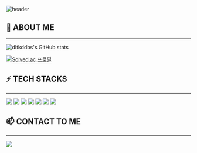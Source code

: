 <!--
**dltkddbs/dltkddbs** is a ✨ _special_ ✨ repository because its `README.md` (this file) appears on your GitHub profile.

Here are some ideas to get you started:

- 🔭 I’m currently working on ...
- 🌱 I’m currently learning ...
- 👯 I’m looking to collaborate on ...
- 🤔 I’m looking for help with ...
- 💬 Ask me about ...
- 📫 How to reach me: ...
- 😄 Pronouns: ...
- ⚡ Fun fact: ...
-->

![header](https://capsule-render.vercel.app/api?type=waving&color=gradient&customColorList=0,2,2,5,30&height=300&section=header&text=BingHub&fontSize=80)
   
   
   
## 💬 ABOUT ME
   
<hr />  
   
![dltkddbs's GitHub stats](https://github-readme-stats.vercel.app/api?username=dltkddbs&show_icons=true&theme=dracula)
   
[![Solved.ac 프로필](http://mazassumnida.wtf/api/v2/generate_badge?boj=2014136088)](https://solved.ac/profile/2014136088)
   
   
   
   
## ⚡ TECH STACKS   
   
<hr />   

<img src="https://img.shields.io/badge/Java-007396?style=for-the-badge&logo=Java&logoColor=white">
<img src="https://img.shields.io/badge/Docker-2496ED?style=for-the-badge&logo=Docker&logoColor=white">
<img src="https://img.shields.io/badge/Spring Boot-6DB33F?style=for-the-badge&logo=Spring Boot&logoColor=white">
<img src="https://img.shields.io/badge/MySQL-4479A1?style=for-the-badge&logo=MySQL&logoColor=white">
<img src="https://img.shields.io/badge/Vue.js-4FC08D?style=for-the-badge&logo=Vue.js&logoColor=white">
<img src="https://img.shields.io/badge/Amazon AWS-232F3E?style=for-the-badge&logo=Amazon AWS&logoColor=white">
<img src="https://img.shields.io/badge/JavaScript-F7DF1E?style=for-the-badge&logo=JavaScript&logoColor=white">

   
   
   
## 📫 CONTACT TO ME
   
<hr />
   
<a href="mailto:zlflshdh84@gmail.com" target="_blank"><img src="https://img.shields.io/badge/Gmail-EA4335?style=flat-square&logoGmail&logoColor=white" ></a>



